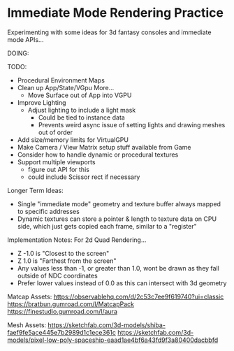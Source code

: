 # Immediate Mode Rendering Practice

Experimenting with some ideas for 3d fantasy consoles and immediate mode APIs...

DOING:

TODO:
- Procedural Environment Maps
- Clean up App/State/VGpu More...
  - Move Surface out of App into VGPU
- Improve Lighting
  - Adjust lighting to include a light mask
    - Could be tied to instance data
    - Prevents weird async issue of setting lights and drawing meshes out of order
- Add size/memory limits for VirtualGPU
- Make Camera / View Matrix setup stuff available from Game
- Consider how to handle dynamic or procedural textures
- Support multiple viewports
  - figure out API for this
  - could include Scissor rect if necessary

Longer Term Ideas:
- Single "immediate mode" geometry and texture buffer always mapped to specific addresses
- Dynamic textures can store a pointer & length to texture data on CPU side, which just gets copied each frame, similar to a "register"

Implementation Notes:
For 2d Quad Rendering...
- Z -1.0 is "Closest to the screen"
- Z 1.0 is "Farthest from the screen"
- Any values less than -1, or greater than 1.0, wont be drawn as they fall outside of NDC coordinates
- Prefer lower values instead of 0.0 as this can intersect with 3d geometry

Matcap Assets:
https://observablehq.com/d/2c53c7ee9f619740?ui=classic
https://bratbun.gumroad.com/l/MatcapPack
https://finestudio.gumroad.com/l/aura

Mesh Assets:
https://sketchfab.com/3d-models/shiba-faef9fe5ace445e7b2989d1c1ece361c
https://sketchfab.com/3d-models/pixel-low-poly-spaceship-eaad1ae4bf6a43fd9f3a80400dacbbfd